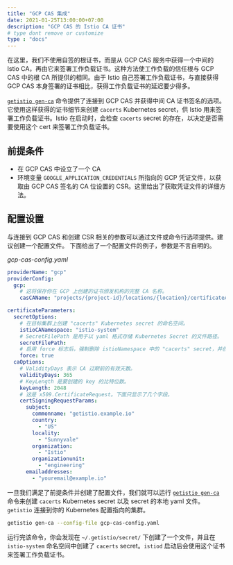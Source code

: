 ```yaml
---
title: "GCP CAS 集成"
date: 2021-01-25T13:00:00+07:00
description: "GCP CAS 的 Istio CA 证书"
# type dont remove or customize
type : "docs"
---
```


在这里，我们不使用自签的根证书，而是从 GCP CAS 服务中获得一个中间的 Istio CA，再由它来签署工作负载证书。这种方法使工作负载的信任根与 GCP CAS 中的根 CA 所提供的相同。由于 Istio 自己签署工作负载证书，与直接获得 GCP CAS 本身签署的证书相比，获得工作负载证书的延迟要少得多。

[`getistio gen-ca`](/getistio-cli/reference/getistio_gen-ca) 命令提供了连接到 GCP CAS 并获得中间 CA 证书签名的选项。它使用这样获得的证书细节来创建 `cacerts` Kubernetes secret，供 Istio 用来签署工作负载证书。Istio 在启动时，会检查 `cacerts` secret 的存在，以决定是否需要使用这个 cert 来签署工作负载证书。

## 前提条件

- 在 GCP CAS 中设立了一个 CA
- 环境变量 `GOOGLE_APPLICATION_CREDENTIALS` 所指向的 GCP 凭证文件，以获取由 GCP CAS 签名的 CA 位设置的 CSR。这里给出了获取凭证文件的详细方法。

## 配置设置

与连接到 GCP CAS 和创建 CSR 相关的参数可以通过文件或命令行选项提供。建议创建一个配置文件。
下面给出了一个配置文件的例子，参数是不言自明的。

*gcp-cas-config.yaml*

```yaml
providerName: "gcp"
providerConfig:
  gcp:
    # 这将保存你在 GCP 上创建的证书颁发机构的完整 CA 名称。
    casCAName: "projects/{project-id}/locations/{location}/certificateAuthorities/{YourCA}"

certificateParameters:
  secretOptions:
    # 在目标集群上创建 "cacerts" Kubernetes secret 的命名空间。
    istioCANamespace: "istio-system"
    # SecretFilePath 是用于以 yaml 格式存储 Kubernetes Secret 的文件路径。
    secretFilePath:
    # 启用 force 标志后，强制删除 istioNamespace 中的 "cacerts" secret，并创建一个新的 secret。
    force: true
  caOptions:
    # ValidityDays 表示 CA 过期前的有效天数。
    validityDays: 365
    # KeyLength 是要创建的 key 的比特位数。
    keyLength: 2048
    # 这是 x509.CertificateRequest。下面只显示了几个字段。
    certSigningRequestParams:
      subject:
        commonname: "getistio.example.io"
        country:
          - "US"
        locality:
          - "Sunnyvale"
        organization:
          - "Istio"
        organizationunit:
          - "engineering"
      emailaddresses:
        - "youremail@example.io"
```

一旦我们满足了前提条件并创建了配置文件，我们就可以运行 [`getistio gen-ca`](/getistio-cli/reference/getistio_gen-ca) 命令来创建 `cacerts` Kubernetes secret 以及 secret 的本地 yaml 文件。`getistio` 连接到你的 Kubernetes 配置指向的集群。

```sh
getistio gen-ca --config-file gcp-cas-config.yaml
```

运行完该命令，你会发现在 `~/.getistio/secret/` 下创建了一个文件，并且在 `istio-system` 命名空间中创建了 `cacerts` secret。`istiod` 启动后会使用这个证书来签署工作负载证书。